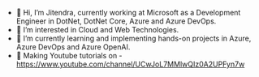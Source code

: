 - 👋 Hi, I’m Jitendra, currently working at Microsoft as a Development Engineer in DotNet, DotNet Core, Azure and Azure DevOps.
- 👀 I’m interested in Cloud and Web Technologies.
- 🌱 I’m currently learning and implementing hands-on projects in Azure, Azure DevOps and Azure OpenAI.
- 💞️ Making Youtube tutorials on - https://www.youtube.com/channel/UCwJoL7MMlwQIz0A2UPFyn7w
<!---
jitendra-25/jitendra-25 is a ✨ special ✨ repository because its `README.md` (this file) appears on your GitHub profile.
You can click the Preview link to take a look at your changes.
--->
